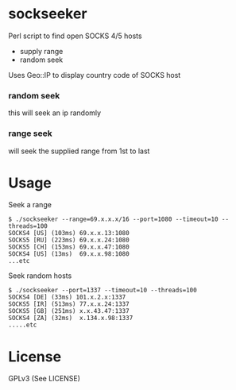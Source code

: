 # sockseeker
Perl script to find open SOCKS 4/5 hosts

* supply range
* random seek

Uses Geo::IP to display country code of SOCKS host

### random seek
this will seek an ip randomly

### range seek
will seek the supplied range from 1st to last

# Usage

Seek a range
```
$ ./sockseeker --range=69.x.x.x/16 --port=1080 --timeout=10 --threads=100
SOCKS4 [US] (103ms) 69.x.x.13:1080
SOCKS5 [RU] (223ms) 69.x.x.24:1080
SOCKS5 [CH] (153ms) 69.x.x.47:1080
SOCKS4 [US] (13ms)  69.x.x.98:1080
...etc
```

Seek random hosts
```
$ ./sockseeker --port=1337 --timeout=10 --threads=100
SOCKS4 [DE] (33ms) 101.x.2.x:1337
SOCKS5 [IR] (513ms) 77.x.x.24:1337
SOCKS5 [GB] (251ms) x.x.43.47:1337
SOCKS4 [ZA] (32ms)  x.134.x.98:1337
.....etc

```

# License
GPLv3 (See LICENSE)

